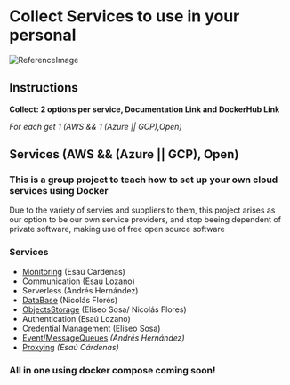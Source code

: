 
# Collect Services to use in your personal 
![ReferenceImage](/images/☁ Cloud ☁.png)

## Instructions
**Collect: 2 options per service, Documentation Link and DockerHub Link**

*For each get 1 (AWS && 1 (Azure || GCP),Open)*

## **Services (AWS && (Azure || GCP), Open)**




### This is a group project to teach how to set up your own cloud services using Docker

Due to the variety of servies and suppliers to them, this project arises as our option to be our own service providers, and stop beeing dependent of private software, making use of free open source software 

### **Services**
 
- [Monitoring](Dependendes/Monitoring) (Esaú Cardenas)
- Communication (Esaú Lozano)
- Serverless (Andrés Hernández)
- [DataBase](Dependences/Databases%20&%20Storage/) (Nicolás Florés)
- [ObjectsStorage](Dependences/Databases%20&%20Storage/) (Eliseo Sosa/ Nicolás Flores)
- Authentication (Esaú Lozano)
- Credential Management (Eliseo Sosa)
- [Event/MessageQueues](Dependences/MessageQueue/) *(Andrés Hernández)*
- [Proxying](Dependences/Proxying/) *(Esaú Cárdenas)*

### All in one using docker compose coming soon!
